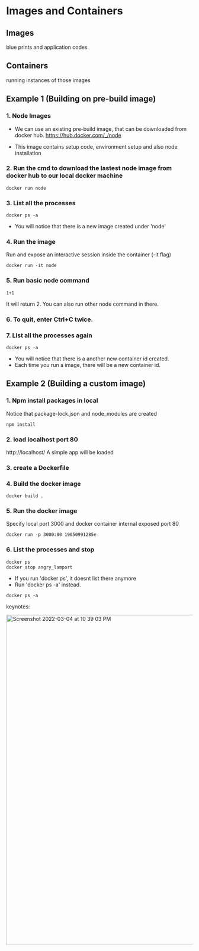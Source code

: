 # Images and Containers

## Images 
blue prints and application codes

## Containers
running instances of those images

## Example 1 (Building on pre-build image)

### 1. Node Images
- We can use an existing pre-build image, that can be downloaded from docker hub.
https://hub.docker.com/_/node

- This image contains setup code, environment setup and also node installation

### 2. Run the cmd to download the lastest node image from docker hub to our local docker machine

```
docker run node
```

### 3. List all the processes 

```
docker ps -a
```
- You will notice that there is a new image created under 'node'


### 4. Run the image
Run and expose an interactive session inside the container (-it flag)
```
docker run -it node
```

### 5. Run basic node command
```
1+1
```
It will return 2. You can also run other node command in there.


### 6. To quit, enter Ctrl+C twice.

### 7. List all the processes again
```
docker ps -a
```
- You will notice that there is a another new container id created.
- Each time you run a image, there will be a new container id.


## Example 2 (Building a custom image)

### 1. Npm install packages in local
Notice that package-lock.json and node_modules are created
```
npm install
```

### 2. load localhost port 80
http://localhost/
A simple app will be loaded

### 3. create a Dockerfile 

### 4. Build the docker image
```
docker build .
```

### 5. Run the docker image
Specify local port 3000 and docker container internal exposed port 80
```
docker run -p 3000:80 19050991285e
```

### 6. List the processes and stop
```
docker ps
docker stop angry_lamport
```

- If you run 'docker ps', it doesnt list there anymore 
- Run 'docker ps -a' instead.
```
docker ps -a
```

keynotes:

<img width="888" alt="Screenshot 2022-03-04 at 10 39 03 PM" src="https://user-images.githubusercontent.com/12857531/156783190-e47a1cd5-bc43-4a8e-8502-dd8a47fd0626.png">

